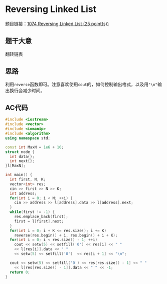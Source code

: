 # Reversing Linked List
题目链接：[1074 Reversing Linked List (25 point(s))](https://pintia.cn/problem-sets/994805342720868352/problems/994805394512134144)

## 题干大意

翻转链表

## 思路

利用`reverse`函数即可。注意喜欢使用`cout`的，如何控制输出格式，以及用`"\n"`输出换行会减少时间。

## AC代码

```cpp linenums="1"
#include <iostream>
#include <vector>
#include <iomanip>
#include <algorithm>
using namespace std;

const int MaxN = 1e6 + 10;
struct node {
  int data{};
  int next{};
}l[MaxN];

int main() {
  int first, N, K;
  vector<int> res;
  cin >> first >> N >> K;
  int address;
  for(int i = 0; i < N; ++i) {
    cin >> address >> l[address].data >> l[address].next;
  }
  while(first != -1) {
    res.emplace_back(first);
    first = l[first].next;
  }
  for(int i = 0; i + K <= res.size(); i += K)
    reverse(res.begin() + i, res.begin() + i + K);
  for(int i = 0; i < res.size() - 1; ++i)
    cout << setw(5) << setfill('0') << res[i] << " "
    << l[res[i]].data << " "
    << setw(5) << setfill('0')  << res[i + 1] << "\n";

  cout << setw(5) << setfill('0') << res[res.size() - 1] << " "
    << l[res[res.size() - 1]].data << " " << -1;
  return 0;
}
```
